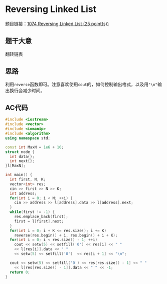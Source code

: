 # Reversing Linked List
题目链接：[1074 Reversing Linked List (25 point(s))](https://pintia.cn/problem-sets/994805342720868352/problems/994805394512134144)

## 题干大意

翻转链表

## 思路

利用`reverse`函数即可。注意喜欢使用`cout`的，如何控制输出格式，以及用`"\n"`输出换行会减少时间。

## AC代码

```cpp linenums="1"
#include <iostream>
#include <vector>
#include <iomanip>
#include <algorithm>
using namespace std;

const int MaxN = 1e6 + 10;
struct node {
  int data{};
  int next{};
}l[MaxN];

int main() {
  int first, N, K;
  vector<int> res;
  cin >> first >> N >> K;
  int address;
  for(int i = 0; i < N; ++i) {
    cin >> address >> l[address].data >> l[address].next;
  }
  while(first != -1) {
    res.emplace_back(first);
    first = l[first].next;
  }
  for(int i = 0; i + K <= res.size(); i += K)
    reverse(res.begin() + i, res.begin() + i + K);
  for(int i = 0; i < res.size() - 1; ++i)
    cout << setw(5) << setfill('0') << res[i] << " "
    << l[res[i]].data << " "
    << setw(5) << setfill('0')  << res[i + 1] << "\n";

  cout << setw(5) << setfill('0') << res[res.size() - 1] << " "
    << l[res[res.size() - 1]].data << " " << -1;
  return 0;
}
```
